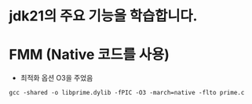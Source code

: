 # jdk21의 주요 기능을 학습합니다.



# FMM (Native 코드를 사용)

- 최적화 옵션 O3을 주었음
```
gcc -shared -o libprime.dylib -fPIC -O3 -march=native -flto prime.c
```



